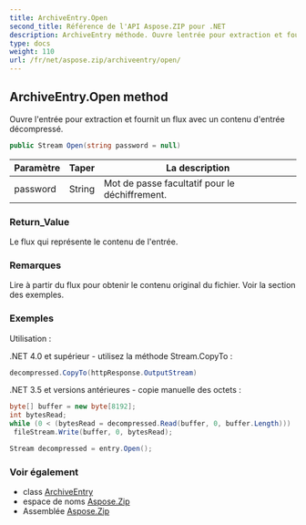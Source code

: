 ```yaml
---
title: ArchiveEntry.Open
second_title: Référence de l'API Aspose.ZIP pour .NET
description: ArchiveEntry méthode. Ouvre lentrée pour extraction et fournit un flux avec un contenu dentrée décompressé.
type: docs
weight: 110
url: /fr/net/aspose.zip/archiveentry/open/
---
```

## ArchiveEntry.Open method

Ouvre l'entrée pour extraction et fournit un flux avec un contenu d'entrée décompressé.

```csharp
public Stream Open(string password = null)
```

| Paramètre | Taper | La description |
| --- | --- | --- |
| password | String | Mot de passe facultatif pour le déchiffrement. |

### Return_Value

Le flux qui représente le contenu de l'entrée.

### Remarques

Lire à partir du flux pour obtenir le contenu original du fichier. Voir la section des exemples.

### Exemples

Utilisation :

.NET 4.0 et supérieur - utilisez la méthode Stream.CopyTo :

```csharp
decompressed.CopyTo(httpResponse.OutputStream)
```

.NET 3.5 et versions antérieures - copie manuelle des octets :

```csharp
byte[] buffer = new byte[8192];
int bytesRead;
while (0 < (bytesRead = decompressed.Read(buffer, 0, buffer.Length)))
 fileStream.Write(buffer, 0, bytesRead);
```

```csharp
Stream decompressed = entry.Open();
```

### Voir également

* class [ArchiveEntry](../)
* espace de noms [Aspose.Zip](../../archiveentry/)
* Assemblée [Aspose.Zip](../../../)


